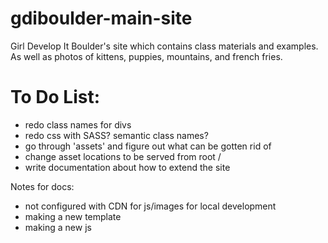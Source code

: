 gdiboulder-main-site
====================

Girl Develop It Boulder's site which contains class materials and examples. As well as photos of kittens, puppies, mountains, and french fries.

To Do List:
===========
* redo class names for divs
* redo css with SASS? semantic class names?
* go through 'assets' and figure out what can be gotten rid of
* change asset locations to be served from root /
* write documentation about how to extend the site

Notes for docs:
* not configured with CDN for js/images for local development
* making a new template
* making a new js